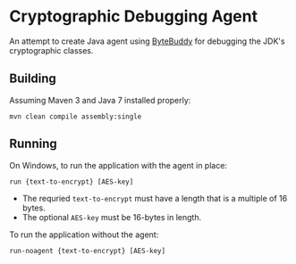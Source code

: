 # Cryptographic Debugging Agent
An attempt to create Java agent using [ByteBuddy](http://bytebuddy.net/) for debugging the JDK's cryptographic classes.

## Building
Assuming Maven 3 and Java 7 installed properly:

    mvn clean compile assembly:single

## Running
On Windows, to run the application with the agent in place:

    run {text-to-encrypt} [AES-key]

* The requried `text-to-encrypt` must have a length that is a multiple of 16 bytes.
* The optional `AES-key` must be 16-bytes in length.

To run the application without the agent:

    run-noagent {text-to-encrypt} [AES-key]
